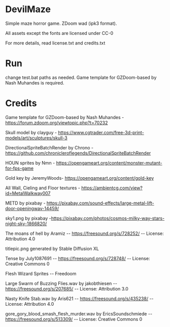 # DevilMaze

Simple maze horror game. ZDoom wad (ipk3 format).

All assets except the fonts are licensed under CC-0

For more details, read license.txt and credits.txt

# Run

change test.bat paths as needed. Game template for GZDoom-based by Nash Muhandes is required.

# Credits

Game template for GZDoom-based by Nash Muhandes - https://forum.zdoom.org/viewtopic.php?t=70232
    
Skull model by clayguy  - https://www.cgtrader.com/free-3d-print-models/art/sculptures/skull-3

DirectionalSpriteBatchRender by Chrono - https://github.com/chronicleroflegends/DirectionalSpriteBatchRender

HOUN sprites by Nmn - https://opengameart.org/content/monster-mutant-for-fps-game

Gold key by JeremyWoods- https://opengameart.org/content/gold-key

All Wall, Cieling and Floor textures - https://ambientcg.com/view?id=MetalWalkway007

METD by pixabay - https://pixabay.com/sound-effects/large-metal-lift-door-openingwav-14459/

sky1.png by pixabay -https://pixabay.com/photos/cosmos-milky-way-stars-night-sky-1866820/

The moans of hell by Aramiz -- https://freesound.org/s/728252/ -- License: Attribution 4.0

titlepic.png generated by Stable Diffusion XL 

Tense by July1087691 -- https://freesound.org/s/728748/ -- License: Creative Commons 0

Flesh Wizard Sprites -- Freedoom

Large Swarm of Buzzing Flies.wav by jakobthiesen -- https://freesound.org/s/207685/ -- License: Attribution 3.0

Nasty Knife Stab.wav by Aris621 -- https://freesound.org/s/435238/ -- License: Attribution 4.0

gore_gory_blood_smash_flesh_murder.wav by EricsSoundschmiede -- https://freesound.org/s/513309/ -- License: Creative Commons 0